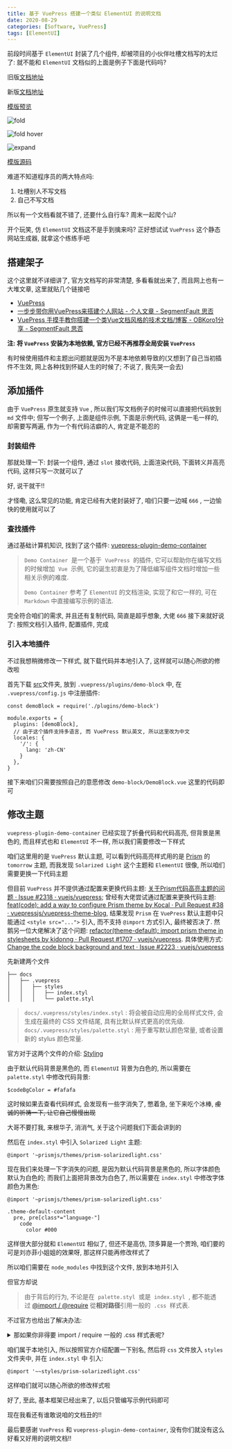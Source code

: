 ```yaml
---
title: 基于 VuePress 搭建一个类似 ElementUI 的说明文档
date: 2020-08-29
categories: [Software, VuePress]
tags: [ElementUI]
---
```


前段时间基于 `ElementUI` 封装了几个组件, 却被项目的小伙伴吐槽文档写的太烂了: 就不能和 `ElementUI` 文档似的上面是例子下面是代码吗?

<!-- more -->

旧版[文档地址](https://vue-element-extend.now.sh/#/)

新版[文档地址](https://vuepress-element-extend.now.sh/)

[模版预览](https://vuepress-elementui-template.now.sh/)

![fold](/img/element-ui/015.png)

![fold hover](/img/element-ui/016.png)

![expand](/img/element-ui/017.png)

[模版源码](https://github.com/HenryTSZ/vuepress-element-extend/tree/template)

难道不知道程序员的两大特点吗:

1. 吐槽别人不写文档
2. 自己不写文档

所以有一个文档看就不错了, 还要什么自行车? 周末一起爬个山?

开个玩笑, 仿 `ElementUI` 文档这不是手到擒来吗? 正好想试试 `VuePress` 这个静态网站生成器, 就拿这个练练手吧

## 搭建架子

这个这里就不详细讲了, 官方文档写的非常清楚, 多看看就出来了, 而且网上也有一大堆文章, 这里就贴几个链接吧

- [VuePress](https://vuepress.vuejs.org/zh/)
- [一步步带你用VuePress来搭建个人网站 - 个人文章 - SegmentFault 思否](https://segmentfault.com/a/1190000021756692?utm_source=sf-related)
- [VuePress 手摸手教你搭建一个类Vue文档风格的技术文档/博客 - OBKoro1分享 - SegmentFault 思否](https://segmentfault.com/a/1190000016333850)

**注: 将 `VuePress` 安装为本地依赖, 官方已经不再推荐全局安装 `VuePress`**

有时候使用插件和主题出问题就是因为不是本地依赖导致的(又想到了自己当初插件不生效, 网上各种找到怀疑人生的时候了; 不说了, 我先哭一会去)

## 添加插件

由于 `VuePress` 原生就支持 `Vue` , 所以我们写文档例子的时候可以直接把代码放到 `md` 文件中; 但写一个例子, 上面是组件示例, 下面是示例代码, 这俩是一毛一样的, 却需要写两遍, 作为一个有代码洁癖的人, 肯定是不能忍的

### 封装组件

那就处理一下: 封装一个组件, 通过 `slot` 接收代码, 上面渲染代码, 下面转义并高亮代码, 这样只写一次就可以了

好, 说干就干!!

才怪嘞, 这么常见的功能, 肯定已经有大佬封装好了, 咱们只要一边喊 `666` , 一边愉快的使用就可以了

### 查找插件

通过基础计算机知识, 找到了这个插件: [vuepress-plugin-demo-container](https://docs.chenjianhui.site/vuepress-plugin-demo-container/zh/)

> `Demo Container`  是一个基于  `VuePress`  的插件, 它可以帮助你在编写文档的时候增加  `Vue`  示例, 它的诞生初衷是为了降低编写组件文档时增加一些相关示例的难度.
>
> `Demo Container` 参考了 `ElementUI` 的文档渲染, 实现了和它一样的, 可在 `Markdown` 中直接编写示例的语法.

完全符合咱们的需求, 并且还有复制代码, 简直是超乎想象, 大佬 `666`
接下来就好说了: 按照文档引入插件, 配置插件, 完成

### 引入本地插件

不过我想稍微修改一下样式, 就下载代码并本地引入了, 这样就可以随心所欲的修改啦

首先下载 [src](https://github.com/calebman/vuepress-plugin-demo-container/tree/master/src)文件夹, 放到 `.vuepress/plugins/demo-block` 中, 在 `.vuepress/config.js` 中注册插件:

``` JS
const demoBlock = require('./plugins/demo-block')

module.exports = {
  plugins: [demoBlock],
  // 由于这个插件支持多语言, 而 VuePress 默认英文, 所以这里改为中文
  locales: {
    '/': {
      lang: 'zh-CN'
    }
  },
}
```

接下来咱们只需要按照自己的意愿修改 `demo-block/DemoBlock.vue` 这里的代码即可

## 修改主题

`vuepress-plugin-demo-container` 已经实现了折叠代码和代码高亮, 但背景是黑色的, 而且样式也和 `ElementUI` 不一样, 所以我们需要修改一下样式

咱们这里用的是 `VuePress` 默认主题, 可以看到代码高亮样式用的是 [Prism](https://prismjs.com/) 的 `tomorrow` 主题, 而我发现 `Solarized Light` 这个主题和 `ElementUI` 很像, 所以咱们需要更换一下代码主题

但目前 `VuePress` 并不提供通过配置来更换代码主题: [关于Prism代码高亮主题的问题 · Issue #2318 · vuejs/vuepress](https://github.com/vuejs/vuepress/issues/2318); 曾经有大佬尝试通过配置来更换代码主题: [feat(code): add a way to configure Prism theme by Kocal · Pull Request #38 · vuepressjs/vuepress-theme-blog](https://github.com/vuepressjs/vuepress-theme-blog/pull/38), 结果发现 `Prism` 在 `VuePress` 默认主题中只能通过 `<style src="...">` 引入, 而不支持 `@import` 方式引入, 最终被否决了. 然鹅另一位大佬解决了这个问题: [refactor(theme-default): import prism theme in stylesheets by kidonng · Pull Request #1707 · vuejs/vuepress](https://github.com/vuejs/vuepress/pull/1707). 具体使用方式: [Change the code block background and text · Issue #2223 · vuejs/vuepress](https://github.com/vuejs/vuepress/issues/2223#issuecomment-598999384)

先新建两个文件

```
├── docs
│   ├── .vuepress
│   │   ├── styles
│   │   │   ├── index.styl
│   │   │   └── palette.styl
```

> `docs/.vuepress/styles/index.styl` : 将会被自动应用的全局样式文件, 会生成在最终的 CSS 文件结尾, 具有比默认样式更高的优先级.
> `docs/.vuepress/styles/palette.styl` : 用于重写默认颜色常量, 或者设置新的 stylus 颜色常量.

官方对于这两个文件的介绍: [Styling](https://vuepress.vuejs.org/zh/config/#styling)

由于默认代码背景是黑色的, 而 `ElementUI` 背景为白色的, 所以需要在 `palette.styl` 中修改代码背景:

``` stylus
$codeBgColor = #fafafa
```

这时候如果去查看代码样式, 会发现有一些字消失了, 憋着急, 坐下来吃个冰棒, ~~虔诚的祈祷一下, 让它自己慢慢出现~~

大哥不要打我, 来根华子, 消消气, 关于这个问题我们下面会讲到的

然后在 `index.styl` 中引入 `Solarized Light` 主题:

``` stylus
@import '~prismjs/themes/prism-solarizedlight.css'
```

现在我们来处理一下字消失的问题, 是因为默认代码背景是黑色的, 所以字体颜色默认为白色的; 而我们上面把背景改为白色了, 所以需要在 `index.styl` 中修改字体颜色为黑色:

``` stylus
@import '~prismjs/themes/prism-solarizedlight.css'

.theme-default-content
  pre, pre[class*="language-"]
    code
      color #000
```

这样很大部分就和 `ElementUI` 相似了, 但还不是高仿, 顶多算是一个贾玲, 咱们要的可是刘亦菲小姐姐的效果呀, 那这样只能再修改样式了

所以咱们需要在 `node_modules` 中找到这个文件, 放到本地并引入

但官方却说

> 由于背后的行为, 不论是在  `palette.styl`  或是  `index.styl`  , 都不能透过 [@import / @require](https://stylus-lang.com/docs/import.html) 從**相对路径**引用一般的  `.css`  样式表.

不过官方也给出了解决办法:

<details>
<summary>那如果你非得要 import / require 一般的 .css 样式表呢?</summary>

使用**绝对路径**.

1. 从 npm package 引用档案：

``` stylus
@require '~my-css-package/style.css'
```

2. 引用本地档案：

因为已经有 [alias](../plugin/option-api.html#alias) 这个选项, 使用 webpack 别名会是最简单的方式, 举例如下:

``` js
// config.js
alias: {
  'styles': path.resolve(__dirname, './styles')
}
```

``` stylus
@require '~styles/style.css'
```
</details>

咱们属于本地引入, 所以按照官方介绍配置一下别名, 然后将 `css` 文件放入 `styles` 文件夹中, 并在 `index.styl` 中 引入:

``` stylus
@import '~~styles/prism-solarizedlight.css'
```

这样咱们就可以随心所欲的修改样式啦

好了, 至此, 基本框架已经出来了, 以后只管编写示例代码即可

现在我看还有谁敢说咱的文档丑的!!

最后要感谢 `VuePress` 和 `vuepress-plugin-demo-container`, 没有你们就没有这么好看又好用的说明文档!!
